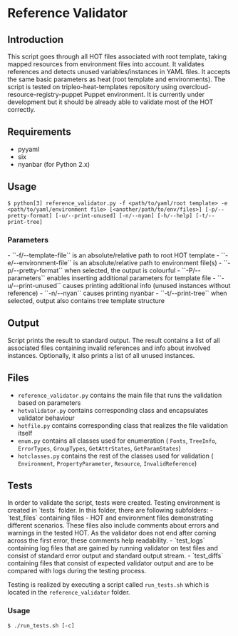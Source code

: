 Reference Validator
===================

<h2> Introduction </h2>

This script goes through all HOT files associated with root template, taking mapped resources from environment files into account.
It validates references and detects unused variables/instances in YAML files. It accepts the same basic parameters as heat (root template and environments).
The script is tested on tripleo-heat-templates repository using overcloud-resource-registry-puppet Puppet environment.
It is currently under development but it should be already able to validate most of the HOT correctly.

<h2> Requirements </h2>

 - pyyaml
 - six
 - nyanbar (for Python 2.x)

<h2> Usage </h2>

    $ python[3] reference_validator.py -f <path/to/yaml/root template> -e <path/to/yaml/environment file> [<another/path/to/env/files>] [-p/--pretty-format] [-u/--print-unused] [-n/--nyan] [-h/--help] [-t/--print-tree]

<h3> Parameters </h3>
 - ``-f/--template-file`` is an absolute/relative path to root HOT template
 - ``-e/--environment-file`` is an absolute/relative path to environment file(s)
 - ``-p/--pretty-format`` when selected, the output is colourful
 - ``-P/--parameters`` enables inserting additional parameters for template file
 - ``-u/--print-unused`` causes printing additional info (unused instances without reference)
 - ``-n/--nyan`` causes printing nyanbar
 - ``-t/--print-tree`` when selected, output also contains tree template structure

<h2> Output </h2>
Script prints the result to standard output. The result contains a list of all associated files containing invalid references and info about involved instances.
Optionally, it also prints a list of all unused instances.

<h2> Files </h2>

 - ``reference_validator.py`` contains the main file that runs the validation based on parameters
 - ``hotvalidator.py`` contains corresponding class and encapsulates validator behaviour
 - ``hotfile.py`` contains corresponding class that realizes the file validation itself
 - ``enum.py`` contains all classes used for enumeration ( ``Fonts``, ``TreeInfo``, ``ErrorTypes``, ``GroupTypes``, ``GetAttrStates``, ``GetParamStates``)
 - ``hotclasses.py`` contains the rest of the classes used for validation ( ``Environment``, ``PropertyParameter``, ``Resource``, ``InvalidReference``)

<h2> Tests </h2>
In order to validate the script, tests were created. Testing environment is created in `tests` folder. In this folder,
there are following subfolders:
 - `test_files` containing files - HOT and environment files demonstrating different scenarios. These files also include comments about errors and warnings in the tested HOT.
    As the validator does not end after coming across the first error, these comments help readability.
 - `test_logs` containing log files that are gained by running validator on test files and consist of standard error output and standard output stream.
 - `test_diffs` containing files that consist of expected validator output and are to be compared with logs during the testing process.
 
Testing is realized by executing a script called `run_tests.sh` which is located in the `reference_validator` folder.


<h3> Usage </h3>

    $ ./run_tests.sh [-c]
